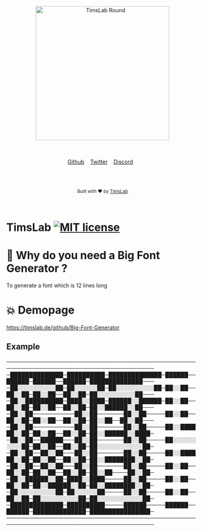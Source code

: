 <p align="center">
    <img width="350" height="350" src="https://timslab.de/timslab.png" alt="TimsLab Round">
    <br>
    <br>
    <br>
</p>

<p align="center">
    <a href="https://github.com/TimsLab">Github</a>&nbsp;&nbsp;&nbsp;
    <a href="https://twitter.com/TimsLabs">Twitter</a>&nbsp;&nbsp;&nbsp;
    <a href="https://discordapp.com/users/216297826081046528">Discord</a>&nbsp;&nbsp;&nbsp;
</p>

<br>

<br>

<p align="center">
  <sub>Built with ❤︎ by <a href="https://twitter.com/TimsLab">TimsLab</a></sub>
</p>
<br>

# TimsLab [![MIT license](https://img.shields.io/badge/License-MIT-blue.svg)](https://lbesson.mit-license.org/)


# 📜 Why do you need a Big Font Generator ?

To generate a font which is 12 lines long

# 💥 Demopage
https://timslab.de/github/Big-Font-Generator


## Example

─────────────────────────────────────────────────────────────────────────────────────────
─██████████████─██████████─██████████████─██████──██████─██████──██████─██████████████───
─██░░░░░░░░░░██─██░░░░░░██─██░░░░░░░░░░██─██░░██──██░░██─██░░██──██░░██─██░░░░░░░░░░██───
─██░░██████████─████░░████─██████░░██████─██░░██──██░░██─██░░██──██░░██─██░░██████░░██───
─██░░██───────────██░░██───────██░░██─────██░░██──██░░██─██░░██──██░░██─██░░██──██░░██───
─██░░██───────────██░░██───────██░░██─────██░░██████░░██─██░░██──██░░██─██░░██████░░████─
─██░░██──██████───██░░██───────██░░██─────██░░░░░░░░░░██─██░░██──██░░██─██░░░░░░░░░░░░██─
─██░░██──██░░██───██░░██───────██░░██─────██░░██████░░██─██░░██──██░░██─██░░████████░░██─
─██░░██──██░░██───██░░██───────██░░██─────██░░██──██░░██─██░░██──██░░██─██░░██────██░░██─
─██░░██████░░██─████░░████─────██░░██─────██░░██──██░░██─██░░██████░░██─██░░████████░░██─
─██░░░░░░░░░░██─██░░░░░░██─────██░░██─────██░░██──██░░██─██░░░░░░░░░░██─██░░░░░░░░░░░░██─
─██████████████─██████████─────██████─────██████──██████─██████████████─████████████████─
─────────────────────────────────────────────────────────────────────────────────────────

